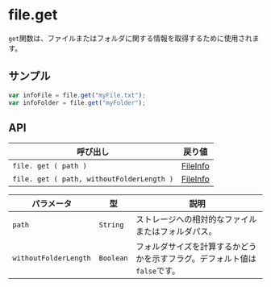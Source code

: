 # file.get

`get`関数は、ファイルまたはフォルダに関する情報を取得するために使用されます。

## サンプル

```javascript
var infoFile = file.get("myFile.txt");
var infoFolder = file.get("myFolder");
```

## API

| 呼び出し | 戻り値 |
|---|---|
| `file. get ( path )` | [FileInfo](file.FileInfo.md) |
| `file. get ( path, withoutFolderLength )` | [FileInfo](file.FileInfo.md) |

| パラメータ | 型 | 説明 |
|---|---|---|
| `path` | `String` | ストレージへの相対的なファイルまたはフォルダパス。 |
| `withoutFolderLength` | `Boolean` | フォルダサイズを計算するかどうかを示すフラグ。デフォルト値は`false`です。 |